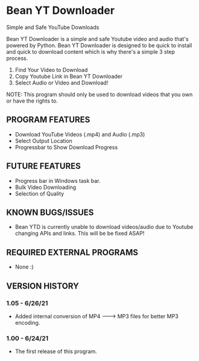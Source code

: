 # Bean YT Downloader
Simple and Safe YouTube Downloads

Bean YT Downloader is a simple and safe Youtube video and audio that's powered by Python. Bean YT Downloader is designed to be quick to install and quick to download content which is why there's a simple 3 step process.

1. Find Your Video to Download
2. Copy Youtube Link in Bean YT Downloader
3. Select Audio or Video and Download!

NOTE: This program should only be used to download videos that you own or have the rights to.

## PROGRAM FEATURES
* Download YouTube Videos (.mp4) and Audio (.mp3)
* Select Output Location
* Progressbar to Show Download Progress

## FUTURE FEATURES
* Progress bar in Windows task bar.
* Bulk Video Downloading
* Selection of Quality

## KNOWN BUGS/ISSUES
* Bean YTD is currently unable to download videos/audio due to Youtube changing APIs and links. This will be be fixed ASAP!

## REQUIRED EXTERNAL PROGRAMS
* None :)

## VERSION HISTORY

### 1.05 - 6/26/21
* Added internal conversion of MP4 ---> MP3 files for better MP3 encoding.

### 1.00 - 6/24/21
* The first release of this program.

